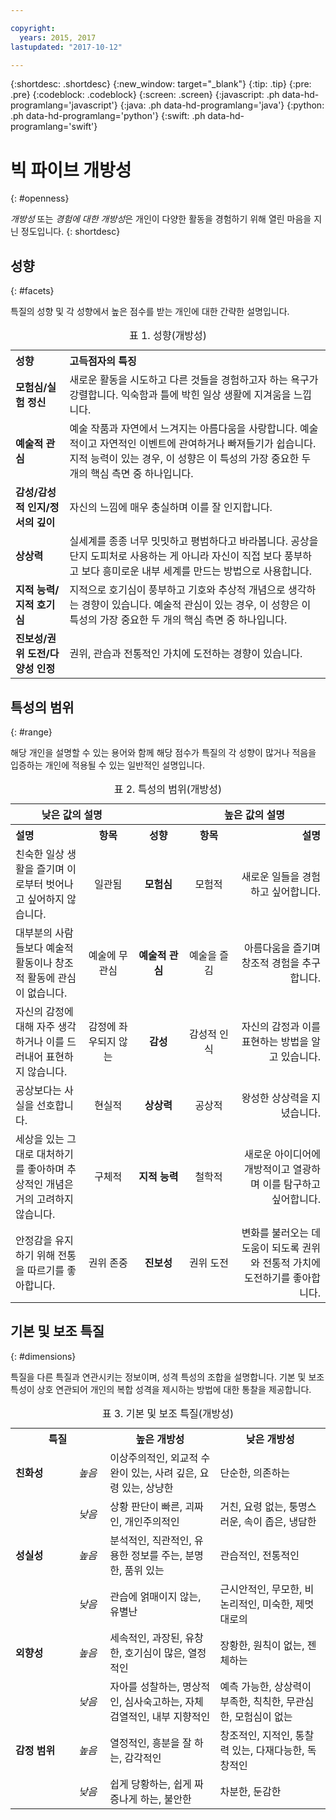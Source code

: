 ```yaml
---

copyright:
  years: 2015, 2017
lastupdated: "2017-10-12"

---
```


{:shortdesc: .shortdesc}
{:new_window: target="_blank"}
{:tip: .tip}
{:pre: .pre}
{:codeblock: .codeblock}
{:screen: .screen}
{:javascript: .ph data-hd-programlang='javascript'}
{:java: .ph data-hd-programlang='java'}
{:python: .ph data-hd-programlang='python'}
{:swift: .ph data-hd-programlang='swift'}

# 빅 파이브 개방성
{: #openness}

*개방성* 또는 *경험에 대한 개방성*은 개인이 다양한 활동을 경험하기 위해 열린 마음을 지닌 정도입니다.
{: shortdesc}

## 성향
{: #facets}

특질의 성향 및 각 성향에서 높은 점수를 받는 개인에 대한 간략한 설명입니다. 

<table>
  <caption>표 1. 성향(개방성)</caption>
  <tr>
    <th style="text-align:left">성향</th>
    <th style="text-align:left">고득점자의 특징</th>
  </tr>
  <tr>
    <td><strong>모험심/실험 정신</strong></td>
    <td>새로운 활동을 시도하고 다른 것들을 경험하고자 하는 욕구가 강렬합니다. 익숙함과 틀에 박힌 일상 생활에 지겨움을 느낍니다. </td>
  </tr>
  <tr>
    <td><strong>예술적 관심</strong></td>
    <td>예술 작품과 자연에서 느겨지는 아름다움을 사랑합니다. 예술적이고 자연적인 이벤트에 관여하거나 빠져들기가 쉽습니다. 
지적 능력이 있는 경우, 이 성향은 이 특성의 가장 중요한 두 개의 핵심 측면 중 하나입니다. </td>
  </tr>
  <tr>
    <td><strong>감성/감성적 인지/정서의 깊이</strong></td>
    <td>자신의 느낌에 매우 충실하며 이를 잘 인지합니다. </td>
  </tr>
  <tr>
    <td><strong>상상력</strong></td>
    <td>실세계를 종종 너무 밋밋하고 평범하다고 바라봅니다. 공상을 단지 도피처로 사용하는 게
아니라 자신이 직접 보다 풍부하고 보다 흥미로운 내부 세계를 만드는 방법으로 사용합니다. </td>
  </tr>
  <tr>
    <td><strong>지적 능력/지적 호기심</strong></td>
    <td>지적으로 호기심이 풍부하고 기호와 추상적 개념으로 생각하는 경향이 있습니다. 
예술적 관심이 있는 경우, 이 성향은 이 특성의 가장 중요한 두 개의 핵심 측면 중 하나입니다. </td>
  </tr>
  <tr>
    <td><strong>진보성/권위 도전/다양성 인정</strong></td>
    <td>권위, 관습과 전통적인 가치에 도전하는 경향이 있습니다. </td>
  </tr>
</table>

## 특성의 범위
{: #range}

해당 개인을 설명할 수 있는 용어와 함께 해당 점수가 특질의 각 성향이 많거나 적음을 입증하는 개인에 적용될 수 있는 일반적인 설명입니다. 

<table>
  <caption>표 2. 특성의 범위(개방성)</caption>
  <tr>
    <th colspan="2" style="text-align:center">낮은 값의 설명</th>
    <th></th>
    <th colspan="2" style="text-align:center">높은 값의 설명</th>
  </tr>
  <tr>
    <th style="text-align:left; width: 23%">설명</th>
    <th style="text-align:center; width: 16%">항목</th>
    <th style="text-align:center; width: 16%">성향</th>
    <th style="text-align:center; width: 16%">항목</th>
    <th style="text-align:right">설명</th>
  </tr>
    <tr>
    <td style="text-align:left">친숙한 일상 생활을 즐기며 이로부터 벗어나고 싶어하지 않습니다. </td>
    <td style="text-align:center">일관됨</td>
    <td style="text-align:center"><strong>모험심</strong></td>
    <td style="text-align:center">모험적</td>
    <td style="text-align:right">새로운 일들을 경험하고 싶어합니다. </td>
  </tr>
  <tr>
    <td style="text-align:left">대부분의 사람들보다 예술적 활동이나 창조적 활동에 관심이 없습니다. </td>
    <td style="text-align:center">예술에 무관심</td>
    <td style="text-align:center"><strong>예술적 관심</strong></td>
    <td style="text-align:center">예술을 즐김</td>
    <td style="text-align:right">아름다움을 즐기며 창조적 경험을 추구합니다. </td>
  </tr>
  <tr>
    <td style="text-align:left">자신의 감정에 대해 자주 생각하거나 이를 드러내어 표현하지 않습니다. </td>
    <td style="text-align:center">감정에 좌우되지 않는</td>
    <td style="text-align:center"><strong>감성</strong></td>
    <td style="text-align:center">감성적 인식</td>
    <td style="text-align:right">자신의 감정과 이를 표현하는 방법을 알고 있습니다. </td>
  </tr>
  <tr>
    <td style="text-align:left">공상보다는 사실을 선호합니다. </td>
    <td style="text-align:center">현실적</td>
    <td style="text-align:center"><strong>상상력</strong></td>
    <td style="text-align:center">공상적</td>
    <td style="text-align:right">왕성한 상상력을 지녔습니다. </td>
  </tr>
  <tr>
    <td style="text-align:left">세상을 있는 그대로 대처하기를 좋아하며 추상적인 개념은 거의 고려하지 않습니다. </td>
    <td style="text-align:center">구체적</td>
    <td style="text-align:center"><strong>지적 능력</strong></td>
    <td style="text-align:center">철학적</td>
    <td style="text-align:right">새로운 아이디어에 개방적이고 열광하며 이를 탐구하고 싶어합니다. </td>
  </tr>
  <tr>
    <td style="text-align:left">안정감을 유지하기 위해 전통을 따르기를 좋아합니다. </td>
    <td style="text-align:center">권위 존중</td>
    <td style="text-align:center"><strong>진보성</strong></td>
    <td style="text-align:center">권위 도전</td>
    <td style="text-align:right">변화를 불러오는 데 도움이 되도록 권위와 전통적 가치에 도전하기를 좋아합니다. </td>
  </tr>
</table>

## 기본 및 보조 특질
{: #dimensions}

특질을 다른 특질과 연관시키는 정보이며, 성격 특성의 조합을 설명합니다. 
기본 및 보조 특성이 상호 연관되어 개인의 복합 성격을 제시하는 방법에 대한 통찰을 제공합니다. 

<table>
  <caption>표 3. 기본 및 보조 특질(개방성)</caption>
  <tr>
    <th colspan="2" style="width:30%">특질</th>
    <th style="width:35%">높은 개방성</th>
    <th style="width:35%">낮은 개방성</th>
  </tr>
  <tr>
    <td style="text-align:left"><strong>친화성</strong></td>
    <td style="text-align:center"><em>높음</em></td>
    <td>이상주의적인, 외교적 수완이 있는, 사려 깊은, 요령 있는, 상냥한</td>
    <td>단순한, 의존하는</td>
  </tr>
  <tr>
    <td></td>
    <td style="text-align:center"><em>낮음</em></td>
    <td>상황 판단이 빠른, 괴짜인, 개인주의적인</td>
    <td>거친, 요령 없는, 퉁명스러운, 속이 좁은, 냉담한</td>
  </tr>
  <tr>
    <td style="text-align:left"><strong>성실성</strong></td>
    <td style="text-align:center"><em>높음</em></td>
    <td>분석적인, 직관적인, 유용한 정보를 주는, 분명한, 품위 있는</td>
    <td>관습적인, 전통적인</td>
  </tr>
  <tr>
    <td></td>
    <td style="text-align:center"><em>낮음</em></td>
    <td>관습에 얽매이지 않는, 유별난</td>
    <td>근시안적인, 무모한, 비논리적인, 미숙한, 제멋대로의</td>
  </tr>
  <tr>
    <td style="text-align:left"><strong>외향성</strong></td>
    <td style="text-align:center"><em>높음</em></td>
    <td>세속적인, 과장된, 유창한, 호기심이 많은, 열정적인</td>
    <td>장황한, 원칙이 없는, 젠체하는</td>
  </tr>
  <tr>
    <td></td>
    <td style="text-align:center"><em>낮음</em></td>
    <td>자아를 성찰하는, 명상적인, 심사숙고하는, 자체 검열적인, 내부 지향적인</td>
    <td>예측 가능한, 상상력이 부족한, 칙칙한, 무관심한, 모험심이 없는</td>
  </tr>
  <tr>
    <td style="text-align:left"><strong>감정 범위</strong></td>
    <td style="text-align:center"><em>높음</em></td>
    <td>열정적인, 흥분을 잘 하는, 감각적인</td>
    <td>창조적인, 지적인, 통찰력 있는, 다재다능한, 독창적인</td>
  </tr>
  <tr>
    <td></td>
    <td style="text-align:center"><em>낮음</em></td>
    <td>쉽게 당황하는, 쉽게 짜증나게 하는, 불안한</td>
    <td>차분한, 둔감한</td>
  </tr>
</table>
